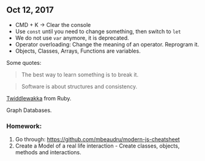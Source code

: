 ## Oct 12, 2017 

* CMD + K -> Clear the console
* Use `const` until you need to change something, then switch to `let`
* We do not use `var` anymore, it is deprecated.
* Operator overloading: Change the meaning of an operator. Reprogram it. 
* Objects, Classes, Arrays, Functions are variables.

Some quotes:

> The best way to learn something is to break it. 

> Software is about structures and consistency.


[Twiddlewakka](https://robots.thoughtbot.com/rubys-pessimistic-operator) from Ruby.

Graph Databases.

### Homework:
1. Go through: https://github.com/mbeaudru/modern-js-cheatsheet
2. Create a Model of a real life interaction - Create classes, objects, methods and interactions.
